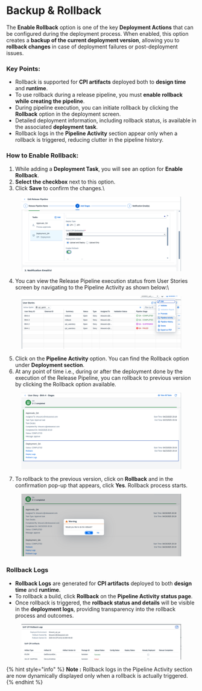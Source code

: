 # Backup & Rollback

The **Enable Rollback** option is one of the key **Deployment Actions** that can be configured during the deployment process. When enabled, this option creates a **backup of the current deployment version**, allowing you to **rollback changes** in case of deployment failures or post-deployment issues.

### **Key Points:**

* Rollback is supported for **CPI artifacts** deployed both to **design time** and **runtime**.
* To use rollback during a release pipeline, you must **enable rollback while creating the pipeline**.
* During pipeline execution, you can initiate rollback by clicking the **Rollback** option in the deployment screen.
* Detailed deployment information, including rollback status, is available in the associated **deployment task**.
* Rollback logs in the **Pipeline Activity** section appear only when a rollback is triggered, reducing clutter in the pipeline history.

### **How to Enable Rollback:**

1. While adding a **Deployment Task**, you will see an option for **Enable Rollback**.
2. **Select the checkbox** next to this option.
3. Click **Save** to confirm the changes.\


<figure><img src="../../../.gitbook/assets/image (1068).png" alt=""><figcaption></figcaption></figure>

4. You can view the Release Pipeline execution status from User Stories screen by navigating to the Pipeline Activity as shown below:\


<figure><img src="../../../.gitbook/assets/image (1071).png" alt=""><figcaption></figcaption></figure>

5. Click on the **Pipeline Activity** option. You can find the Rollback option under **Deployment section**.&#x20;
6. At any point of time i.e., during or after the deployment done by the execution of the Release Pipeline, you can rollback to previous version by clicking the Rollback option available.&#x20;

<figure><img src="../../../.gitbook/assets/image (1073).png" alt=""><figcaption></figcaption></figure>

7. To rollback to the previous version, click on **Rollback** and in the confirmation pop-up that appears, click **Yes**. Rollback process starts.

<figure><img src="../../../.gitbook/assets/image (1072).png" alt=""><figcaption></figcaption></figure>

### **Rollback Logs**

* **Rollback Logs** are generated for **CPI artifacts** deployed to both **design time** and **runtime**.
* To rollback a build, click **Rollback** on the **Pipeline Activity status page**.
* Once rollback is triggered, the **rollback status and details** will be visible in the **deployment logs**, providing transparency into the rollback process and outcomes.

<figure><img src="../../../.gitbook/assets/image (1074).png" alt=""><figcaption></figcaption></figure>

{% hint style="info" %}
**Note :** Rollback logs in the Pipeline Activity section are now dynamically displayed only when a rollback is actually triggered.
{% endhint %}
